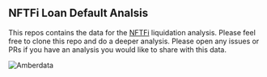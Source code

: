 ## NFTFi Loan Default Analsis

This repos contains the data for the [NFTFi](https://nftfi.com/) liquidation analysis.  Please feel free to clone this repo and do a deeper analysis.  Please open any issues or PRs if you have an analysis you would like to share with this data. 

![Amberdata](https://mma.prnewswire.com/media/1730134/amberdata_Logo.jpg?p=facebook)


